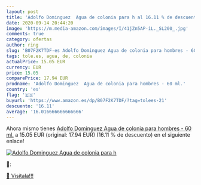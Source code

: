 ```yaml
---
layout: post
title: 'Adolfo Dominguez  Agua de colonia para h al 16.11 % de descuento'
date: 2020-09-14 20:44:20
image: 'https://m.media-amazon.com/images/I/41jZn5AP-iL._SL200_.jpg'
comments: true
category: ofertas
author: ring
slug: 'B07F2K7TDF-es Adolfo Dominguez Agua de colonia para hombres - 60 ml.'
tags: tole.es, agua, de, colonia
actualPrice: 15.05 EUR
currency: EUR
price: 15.05
comparePrice: 17.94 EUR
prodname: 'Adolfo Dominguez  Agua de colonia para hombres - 60 ml.'
country: 'es'
flag: '🇪🇸'
buyurl: 'https://www.amazon.es/dp/B07F2K7TDF/?tag=tolees-21'
descuento: '16.11'
average: '16.016666666666666'
---
```


Ahora mismo tienes [Adolfo Dominguez  Agua de colonia para hombres - 60 ml.](https://www.amazon.es/dp/B07F2K7TDF/?tag=tolees-21) a 15.05 EUR (original: 17.94 EUR) (16.11 %  de descuento) en el siguiente enlace!

[![Adolfo Dominguez  Agua de colonia para h](https://m.media-amazon.com/images/I/41jZn5AP-iL._SL200_.jpg)](https://www.amazon.es/dp/B07F2K7TDF/?tag=tolees-21)

🔎:


[🛒 Visítala!!!](https://www.amazon.es/dp/B07F2K7TDF/?tag=tolees-21)
